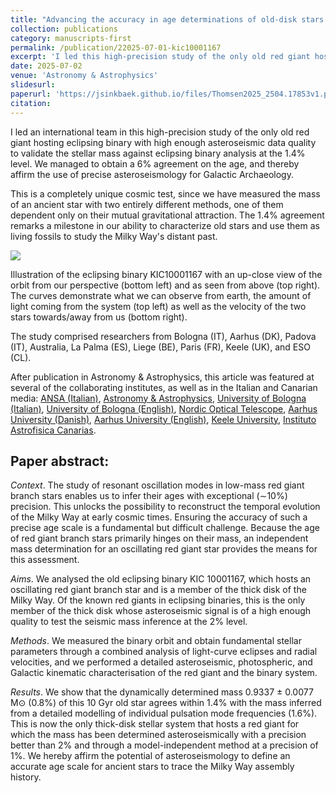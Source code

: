 ```yaml
---
title: "Advancing the accuracy in age determinations of old-disk stars using an oscillating red giant in an eclipsing binary"
collection: publications
category: manuscripts-first
permalink: /publication/22025-07-01-kic10001167
excerpt: 'I led this high-precision study of the only old red giant hosting eclipsing binary with high enough asteroseismic data quality to validate the stellar mass against eclipsing binary analysis at the 1.4% level. We managed to obtain a 6% agreement on the age, and thereby affirm the use of precise asteroseismology for Galactic Archaeology.'
date: 2025-07-02
venue: 'Astronomy & Astrophysics'
slidesurl: 
paperurl: 'https://jsinkbaek.github.io/files/Thomsen2025_2504.17853v1.pdf'
citation: 
---
```

I led an international team in this high-precision study of the only old red giant hosting eclipsing binary with high enough asteroseismic data quality to validate the stellar mass against eclipsing binary analysis at the 1.4% level. We managed to obtain a 6% agreement on the age, and thereby affirm the use of precise asteroseismology for Galactic Archaeology. 

This is a completely unique cosmic test, since we have measured the mass of an ancient star with two entirely different methods, one of them dependent only on their mutual gravitational attraction. The 1.4% agreement remarks a milestone in our ability to characterize old stars and use them as living fossils to study the Milky Way's distant past.

![](https://jsinkbaek.github.io/files/animated-pr-kic10001167.gif)

Illustration of the eclipsing binary KIC10001167 with an up-close view of the orbit from our perspective (bottom left) and as seen from above (top right). The curves demonstrate what we can observe from earth, the amount of light coming from the system (top left) as well as the velocity of the two stars towards/away from us (bottom right).

The study comprised researchers from Bologna (IT), Aarhus (DK), Padova (IT), Australia, La Palma (ES), Liege (BE), Paris (FR), Keele (UK), and ESO (CL).

After publication in Astronomy & Astrophysics, this article was featured at several of the collaborating institutes, as well as in the Italian and Canarian media:
[ANSA (Italian)](https://www.ansa.it/canale_scienza/notizie/spazio_astronomia/2025/07/06/misurata-leta-di-una-stella-grazie-ai-suoi-terremoti-_29b5a128-f8bf-4b01-a417-8f54c3a46bc4.html),
[Astronomy & Astrophysics](https://www.aanda.org/component/content/article/213-press-releases/2025-press-releases/3095-how-old-is-that-star-asteroseismology-reveals-the-answer),
[University of Bologna (Italian)](https://magazine.unibo.it/archivio/2025/07/04/quanti-anni-ha-quella-stella-per-scoprirlo-c2019e-l2019asterosismologia),
[University of Bologna (English)](https://magazine.unibo.it/archivio/2025/07/04/weighing-a-star-with-sound-astronomers-validate-new-method-to-measure-stellar-mass-with-unprecedented-precision),
[Nordic Optical Telescope](https://www.not.iac.es/news/www/news/JeppeThomsen_July4.html),
[Aarhus University (Danish)](https://phys.au.dk/aktuelt/nyhed/artikel/saadan-vejer-man-en-stjerne-med-lyd),
[Aarhus University (English)](https://phys.au.dk/en/news/item/artikel/saadan-vejer-man-en-stjerne-med-lyd),
[Keele University](https://www.keele.ac.uk/research/researchnews/2025/july/cosmic-test/milky-way-binary.php),
[Instituto Astrofisica Canarias](https://www.iac.es/en/outreach/news/iac-validates-method-measuring-masses-stars-using-their-seismic-waves).

## Paper abstract:
*Context*. The study of resonant oscillation modes in low-mass red giant branch stars enables us to infer their ages with exceptional (∼10%) precision. This unlocks the possibility to reconstruct the temporal evolution of the Milky Way at early cosmic times. Ensuring the accuracy of such a precise age scale is a fundamental but difficult challenge. Because the age of red giant branch stars primarily hinges on their mass, an independent mass determination for an oscillating red giant star provides the means for this assessment. 

*Aims*. We analysed the old eclipsing binary KIC 10001167, which hosts an oscillating red giant branch star and is a member of the thick disk of the Milky Way. Of the known red giants in eclipsing binaries, this is the only member of the thick disk whose asteroseismic signal is of a high enough quality to test the seismic mass inference at the 2% level. 

*Methods*. We measured the binary orbit and obtain fundamental stellar parameters through a combined analysis of light-curve eclipses and radial velocities, and we performed a detailed asteroseismic, photospheric, and Galactic kinematic characterisation of the red giant and the binary system. 

*Results*. We show that the dynamically determined mass 0.9337 ± 0.0077 M⊙ (0.8%) of this 10 Gyr old star agrees within 1.4% with the mass inferred from a detailed modelling of individual pulsation mode frequencies (1.6%). This is now the only thick-disk stellar system that hosts a red giant for which the mass has been determined asteroseismically with a precision better than 2% and through a model-independent method at a precision of 1%. We hereby affirm the potential of asteroseismology to define an accurate age scale for ancient stars to trace the Milky Way assembly history.

